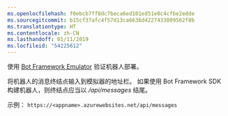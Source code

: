 ```yaml
---
ms.openlocfilehash: f0ebcb7ff8dc7beca6ed101ed51e0c4cfbe2edde
ms.sourcegitcommit: b15cf37afc4f57d13ca6636d4227433809562f8b
ms.translationtype: HT
ms.contentlocale: zh-CN
ms.lasthandoff: 01/11/2019
ms.locfileid: "54225612"
---
```

使用 [Bot Framework Emulator](~/bot-service-debug-emulator.md) 验证机器人部署。 

将机器人的消息终结点输入到模拟器的地址栏。 如果使用 Bot Framework SDK 构建机器人，则终结点应当以 */api/messages* 结尾。

示例： `https://<appname>.azurewebsites.net/api/messages`
